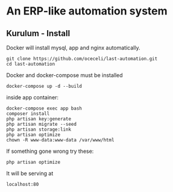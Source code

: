 # An ERP-like automation system



## Kurulum - Install

Docker will install mysql, app and nginx automatically.

```
git clone https://github.com/oceceli/last-automation.git
cd last-automation
```

Docker and docker-compose must be installed

```
docker-compose up -d --build
```

inside app container:

```
docker-compose exec app bash
composer install
php artisan key:generate
php artisan migrate --seed
php artisan storage:link
php artisan optimize
chown -R www-data:www-data /var/www/html
```


If something gone wrong try these:
```
php artisan optimize
```

It will be serving at 
```
localhost:80
```
